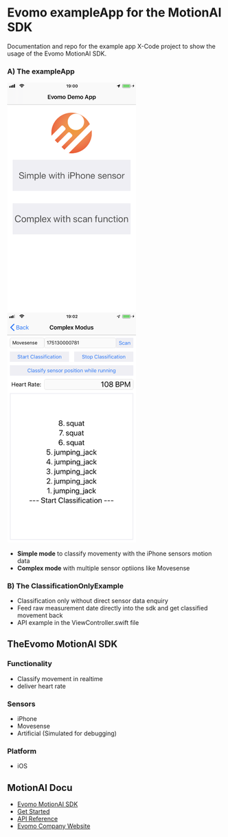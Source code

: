 # Evomo exampleApp for the MotionAI SDK
Documentation and repo for the example app X-Code project to show the usage of the Evomo MotionAI SDK.

### A) The exampleApp
<p float="left">
<img src="/Documentation/Media/StartScreen.PNG" alt="drawing" width="300"/> 
<img src="/Documentation/Media/ComplexMode.PNG" alt="drawing" width="300"/>
</p>

- **Simple mode** to classify movementy with the iPhone sensors motion data
- **Complex mode** with multiple sensor optiions like Movesense

### B) The ClassificationOnlyExample
- Classification only without direct sensor data enquiry
- Feed raw measurement date directly into the sdk and get classified movement back
- API example in the ViewController.swift file

## TheEvomo MotionAI SDK
### Functionality
- Classify movement in realtime
- deliver heart rate
### Sensors
- iPhone
- Movesense
- Artificial (Simulated for debugging)
### Platform
- iOS

## MotionAI Docu

- [Evomo MotionAI SDK](https://evomo.github.io/motionAI-docu/)
- [Get Started](https://evomo.github.io/motionAI-docu/docs/getStarted)
- [API Reference](https://evomo.github.io/motionAI-docu/docs/documentation)
- [Evomo Company Website](https://www.evomo.de)
